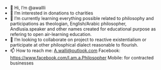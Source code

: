 - 👋 Hi, I’m @awallli
- 👀 I’m interested in donations to charities 
- 🌱 I’m currently learning everything possible related to philosophy and participations as theologian, English/Arabic philosopher, Andlusia.speaker and other names created for educational purpose as refering to open air-learning education. 
- 💞️ I’m looking to collaborate on project to reactive existentialism or participate at other philosphical dialect reasonable to flourish. 
- 📫 How to reach me: A.walli@outlook.com Facebook: https://www.facebook.com/I.am.a.Philosopher   Mobile: for contracted businesses

<!---
awallli/awallli is a ✨ special ✨ repository because its `README.md` (this file) appears on your GitHub profile.
You can click the Preview link to take a look at your changes.
--->
